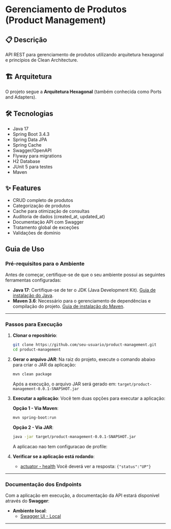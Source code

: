 # Gerenciamento de Produtos (Product Management)

## 📋 Descrição

API REST para gerenciamento de produtos utilizando arquitetura hexagonal e princípios de Clean Architecture.

## 🏗️ Arquitetura

O projeto segue a **Arquitetura Hexagonal** (também conhecida como Ports and Adapters).

## 🛠️ Tecnologias

- Java 17
- Spring Boot 3.4.3
- Spring Data JPA
- Spring Cache
- Swagger/OpenAPI
- Flyway para migrations
- H2 Database
- JUnit 5 para testes
- Maven

## ✨ Features

- CRUD completo de produtos
- Categorização de produtos
- Cache para otimização de consultas
- Auditoria de dados (created_at, updated_at)
- Documentação API com Swagger
- Tratamento global de exceções
- Validações de domínio

## Guia de Uso

### Pré-requisitos para o Ambiente

Antes de começar, certifique-se de que o seu ambiente possui as seguintes ferramentas configuradas:

- **Java 17**: Certifique-se de ter o JDK (Java Development
  Kit). [Guia de instalação do Java](https://openjdk.org/install/).
- **Maven 3.6**: Necessário para o gerenciamento de dependências e compilação do
  projeto. [Guia de instalação do Maven](https://maven.apache.org/install.html).

---

### **Passos para Execução**

1. **Clonar o repositório**:
   ```bash
   git clone https://github.com/seu-usuario/product-management.git
   cd product-management
   ```

2. **Gerar o arquivo JAR**:
   Na raiz do projeto, execute o comando abaixo para criar o JAR da aplicação:
   ```bash
   mvn clean package
   ```
   Após a execução, o arquivo JAR será gerado em: `target/product-management-0.0.1-SNAPSHOT.jar`

3. **Executar a aplicação**:
   Você tem duas opções para executar a aplicação:

   **Opção 1 - Via Maven**:
   ```bash
   mvn spring-boot:run
   ```

   **Opção 2 - Via JAR**:
   ```bash
   java -jar target/product-management-0.0.1-SNAPSHOT.jar
   ```
   A aplicacao nao tem configuracao de profile:

4. **Verificar se a aplicação está rodando**:

   - [actuator - health](http://localhost:8080/product-management/actuator/health)
     Você deverá ver a resposta: `{"status":"UP"}`
---

### Documentação dos Endpoints

Com a aplicação em execução, a documentação da API estará disponível através do **Swagger**:

- **Ambiente local**:
    - [Swagger UI - Local](http://localhost:8080/product-management/swagger-ui/index.html)

---